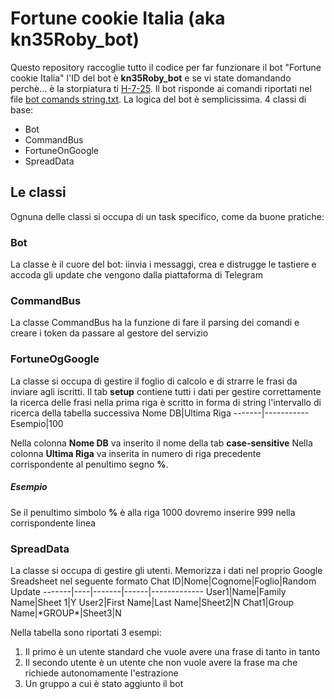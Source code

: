 # Fortune cookie Italia (aka kn35Roby_bot)
Questo repository raccoglie tutto il codice per far funzionare il bot "Fortune cookie Italia"
l'ID del bot è **kn35Roby_bot** e se vi state domandando perchè... è la storpiatura ti [H-7-25](https://it.wikipedia.org/wiki/Uno_sceriffo_extraterrestre..._poco_extra_e_molto_terrestre).
Il bot risponde ai comandi riportati nel file [bot comands string.txt](https://github.com/roberto-carnevale/kn35Roby_bot/blob/master/bot%20comands%20string.txt).
La logica del bot è semplicissima. 4 classi di base:
* Bot
* CommandBus
* FortuneOnGoogle
* SpreadData

## Le classi
Ognuna delle classi si occupa di un task specifico, come da buone pratiche:

### Bot
La classe è il cuore del bot: iinvia i messaggi, crea e distrugge le tastiere e accoda gli update che vengono dalla piattaforma di Telegram

### CommandBus
La classe CommandBus ha la funzione di fare il parsing dei comandi e creare i token da passare al gestore del servizio

### FortuneOgGoogle
La classe si occupa di gestire il foglio di calcolo e di strarre le frasi da inviare agli iscritti.
Il tab **setup** contiene tutti i dati per gestire correttamente la ricerca delle frasi
nella prima riga è scritto in forma di string l'intervallo di ricerca della tabella successiva
Nome DB|Ultima Riga
-------|-----------
Esempio|100

Nella colonna **Nome DB** va inserito il nome della tab **case-sensitive**
Nella colonna **Ultima Riga** va inserita in numero di riga precedente corrispondente al penultimo segno **%**.
##### Esempio
Se il penultimo simbolo **%** è alla riga 1000 dovremo inserire 999 nella corrispondente linea

### SpreadData
La classe si occupa di gestire gli utenti.
Memorizza i dati nel proprio Google Sreadsheet nel seguente formato
Chat ID|Nome|Cognome|Foglio|Random Update
-------|----|-------|------|-------------
User1|Name|Family Name|Sheet 1|Y
User2|First Name|Last Name|Sheet2|N
Chat1|Group Name|\*GROUP\*|Sheet3|N

Nella tabella sono riportati 3 esempi:
1. Il primo è un utente standard che vuole avere una frase di tanto in tanto
2. Il secondo utente è un utente che non vuole avere la frase ma che richiede autonomamente l'estrazione
3. Un gruppo a cui è stato aggiunto il bot





